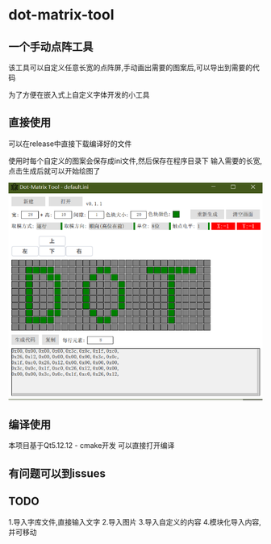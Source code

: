 # dot-matrix-tool

## 一个手动点阵工具
该工具可以自定义任意长宽的点阵屏,手动画出需要的图案后,可以导出到需要的代码

为了方便在嵌入式上自定义字体开发的小工具

## 直接使用

可以在release中直接下载编译好的文件

使用时每个自定义的图案会保存成ini文件,然后保存在程序目录下
输入需要的长宽, 点击生成后就可以开始绘图了

![image](pic/v0.1.2.png)





## 编译使用

本项目基于Qt5.12.12 - cmake开发
可以直接打开编译

## 有问题可以到issues

## TODO
1.导入字库文件,直接输入文字
2.导入图片
3.导入自定义的内容
4.模块化导入内容,并可移动
